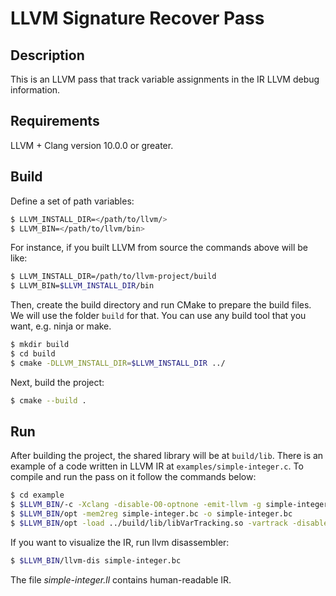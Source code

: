 # LLVM Signature Recover Pass

## Description
This is an LLVM pass that track variable assignments in the IR LLVM debug information. 

## Requirements
LLVM + Clang version 10.0.0 or greater.

## Build
Define a set of path variables:

```bash
$ LLVM_INSTALL_DIR=</path/to/llvm/>
$ LLVM_BIN=</path/to/llvm/bin>
```

For instance, if you built LLVM from source the commands above
will be like:

```bash
$ LLVM_INSTALL_DIR=/path/to/llvm-project/build
$ LLVM_BIN=$LLVM_INSTALL_DIR/bin
```


Then, create the build directory and run CMake to prepare the build files. We will use the
folder `build` for that. You can use any build tool that you
want, e.g. ninja or make.

```bash
$ mkdir build
$ cd build
$ cmake -DLLVM_INSTALL_DIR=$LLVM_INSTALL_DIR ../
```

Next, build the project:

```bash
$ cmake --build .
```

## Run
After building the project, the shared library will be at
`build/lib`. There is an example of a code written in LLVM IR at
`examples/simple-integer.c`. To compile and run the pass on it
follow the commands below:

```bash
$ cd example
$ $LLVM_BIN/-c -Xclang -disable-O0-optnone -emit-llvm -g simple-integer.c -o simple-integer.bc
$ $LLVM_BIN/opt -mem2reg simple-integer.bc -o simple-integer.bc
$ $LLVM_BIN/opt -load ../build/lib/libVarTracking.so -vartrack -disable-output simple-integer.bc
```
If you want to visualize the IR, run llvm disassembler:
```bash
$ $LLVM_BIN/llvm-dis simple-integer.bc
```
The file *simple-integer.ll* contains human-readable IR.


